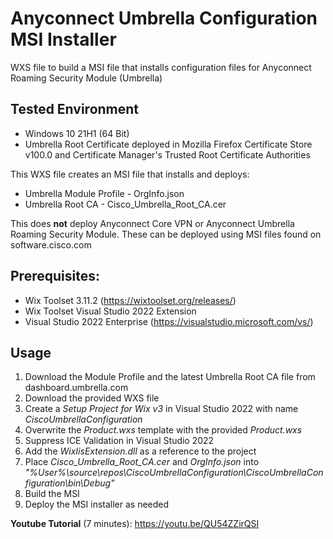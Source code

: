 # Anyconnect Umbrella Configuration MSI Installer
WXS file to build a MSI file that installs configuration files for Anyconnect Roaming Security Module (Umbrella)

## Tested Environment
- Windows 10 21H1 (64 Bit)
- Umbrella Root Certificate deployed in Mozilla Firefox Certificate Store v100.0 and Certificate Manager's Trusted Root Certificate Authorities


This WXS file creates an MSI file that installs and deploys:
- Umbrella Module Profile - OrgInfo.json
- Umbrella Root CA - Cisco_Umbrella_Root_CA.cer


This does **not** deploy Anyconnect Core VPN or Anyconnect Umbrella Roaming Security Module. These can be deployed using MSI files found on software.cisco.com


## Prerequisites:
- Wix Toolset 3.11.2 (https://wixtoolset.org/releases/)
- Wix Toolset Visual Studio 2022 Extension
- Visual Studio 2022 Enterprise (https://visualstudio.microsoft.com/vs/)

## Usage
1. Download the Module Profile and the latest Umbrella Root CA file from dashboard.umbrella.com
2. Download the provided WXS file
3. Create a *Setup Project for Wix v3* in Visual Studio 2022 with name *CiscoUmbrellaConfiguration*
4. Overwrite the *Product.wxs* template with the provided *Product.wxs*
5. Suppress ICE Validation in Visual Studio 2022
6. Add the *WixIisExtension.dll* as a reference to the project
7. Place *Cisco_Umbrella_Root_CA.cer* and *OrgInfo.json* into *"%User%\source\repos\CiscoUmbrellaConfiguration\CiscoUmbrellaConfiguration\bin\Debug\"*
8. Build the MSI
9. Deploy the MSI installer as needed

**Youtube Tutorial** (7 minutes): https://youtu.be/QU54ZZirQSI

